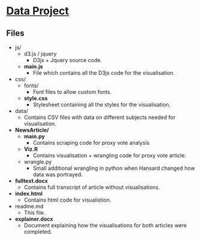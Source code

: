 # [Data Project]("https://tomjs.org/dataproject/")


Files
------

* js/
  * d3.js / jquery
    * D3js +  Jquery source code.
  * **main.js**
    * File which contains all the D3js code for the visualisation.
* css/
  * fonts/
    * Font files to allow custom fonts.
  * **style.css**
    * Stylesheet containing all the styles for the visualisation.
* data/
  * Contains CSV files with data on different subjects needed for visualisation.
* **NewsArticle/**
  * **main.py**
    * Contains scraping code for proxy vote analysis
  * **Viz.R**
    * Contains visualisation + wrangling code for proxy vote article.
  * wrangle.py
    * Small additional wrangling in python when Hansard changed how data was portrayed.
* **fulltext.docx**
  * Contains full transcript of article without visualisations.
* **index.html**
  * Contains html code for visualistion.
* readme.md
  * This file.
* **explainer.docx**
  * Document explaining how the visualisations for both articles were completed.
